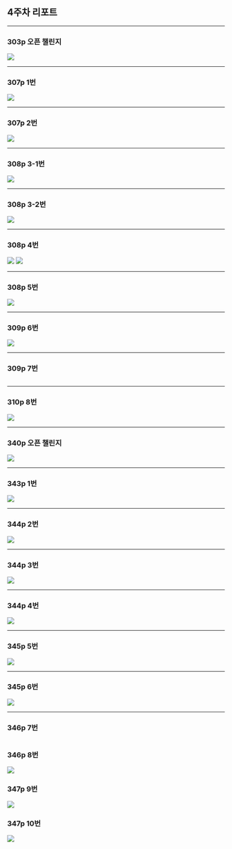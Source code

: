 <h2>4주차 리포트</h2>
<hr>
<h3>303p 오픈 챌린지</h3>
<img src=https://github.com/donghwanJ/Webprogramming/assets/144616736/944182d5-ec7c-479d-ab5e-7bf0d2e32d95>
<hr>
<h3>307p 1번</h3>
<img src=https://github.com/donghwanJ/Webprogramming/assets/144616736/cbb0e92b-611a-47e3-a753-4f67b702c44d>
<hr>
<h3>307p 2번</h3>
<img src=https://github.com/donghwanJ/Webprogramming/assets/144616736/1a060253-8194-43e5-aa20-1178423b279a>
<hr>
<h3>308p 3-1번</h3>
<img src=https://github.com/donghwanJ/Webprogramming/assets/144616736/28ba91fc-16fd-4ab2-bd3b-a80a3dedfec8>
<hr>
<h3>308p 3-2번</h3>
<img src=https://github.com/donghwanJ/Webprogramming/assets/144616736/a5172b66-1294-4187-84cb-b605fcec2b35>
<hr>
<h3>308p 4번</h3>
<img src=https://github.com/donghwanJ/Webprogramming/assets/144616736/0bd62ec3-5dab-4836-8e76-1f907c07cd6b>
<img src=https://github.com/donghwanJ/Webprogramming/assets/144616736/cbafd902-1af2-46da-8c10-c23da63d64f9>
<hr>
<h3>308p 5번</h3>
<img src=https://github.com/donghwanJ/Webprogramming/assets/144616736/c972f22f-cf8b-459a-9857-a9afa73aa607>
<hr>
<h3>309p 6번</h3>
<img src=https://github.com/donghwanJ/Webprogramming/assets/144616736/a67de689-e6bb-49c2-98f6-249e02ac86e4>
<hr>
<h3>309p 7번</h3>
<img src=>
<hr>
<h3>310p 8번</h3>
<img src=https://github.com/donghwanJ/Webprogramming/assets/144616736/7ec92000-90df-443f-8cab-05c42caced18>
<hr>
<h3>340p 오픈 챌린지</h3>
<img src=https://github.com/donghwanJ/Webprogramming/assets/144616736/b0279459-5e9e-4b1b-8407-3e096ee7ada2>
<hr>
<h3>343p 1번</h3>
<img src=https://github.com/donghwanJ/Webprogramming/assets/144616736/33471bf1-0911-4428-8cca-fd9644c47be3>
<hr>
<h3>344p 2번</h3>
<img src=https://github.com/donghwanJ/Webprogramming/assets/144616736/6f9679fb-8b51-4a6e-b5f1-1f15deadfa56>
<hr>
<h3>344p 3번</h3>
<img src=https://github.com/donghwanJ/Webprogramming/assets/144616736/fc720d91-28a1-44e2-a46c-0a0083d1be57>
<hr>
<h3>344p 4번</h3>
<img src=https://github.com/donghwanJ/Webprogramming/assets/144616736/7e409e0c-9421-45e4-91b2-98a289395f81>
<hr>
<h3>345p 5번</h3>
<img src=https://github.com/donghwanJ/Webprogramming/assets/144616736/44a74ed4-7844-444d-9f0e-207bd9580c4f>
<hr>
<h3>345p 6번</h3>
<img src=https://github.com/donghwanJ/Webprogramming/assets/144616736/08bcf7a2-7e52-400d-bbbb-f0b9e1e3a381>
<hr>
<h3>346p 7번</h3>
<img src=>
<h3>346p 8번</h3>
<img src=https://github.com/donghwanJ/Webprogramming/assets/144616736/bbb0954d-44ca-4814-b74c-ced73a869a54>
<h3>347p 9번</h3>
<img src=https://github.com/donghwanJ/Webprogramming/assets/144616736/9dce94e4-a272-4e01-bf3a-a0bb13234e95>
<h3>347p 10번</h3>
<img src=https://github.com/donghwanJ/Webprogramming/assets/144616736/4fa0a0ca-7a57-4353-9774-b265b4b29bd2>
